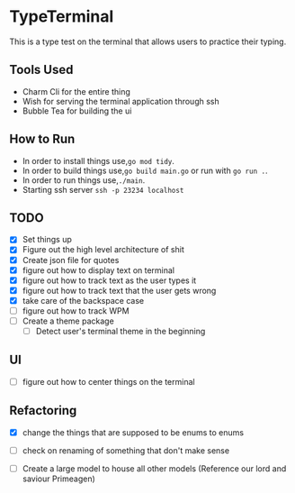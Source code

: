 # TypeTerminal

This is a type test on the terminal that allows users to practice their typing.

## Tools Used

- Charm Cli for the entire thing
- Wish for serving the terminal application through ssh
- Bubble Tea for building the ui

## How to Run

- In order to install things use,`go mod tidy`.
- In order to build things use,`go build main.go` or run with `go run .`.
- In order to run things use,`./main`.
- Starting ssh server `ssh -p 23234 localhost`

## TODO

- [x] Set things up
- [x] Figure out the high level architecture of shit
- [x] Create json file for quotes
- [x] figure out how to display text on terminal
- [x] figure out how to track text as the user types it
- [x] figure out how to track text that the user gets wrong
- [x] take care of the backspace case
- [ ] figure out how to track WPM
- [ ] Create a theme package 
    - [ ] Detect user's terminal theme in the beginning 

## UI

- [ ] figure out how to center things on the terminal

## Refactoring

- [x] change the things that are supposed to be enums to enums
- [ ] check on renaming of something that don't make sense
- [ ] Create a large model to house all other models (Reference our lord and saviour Primeagen)

